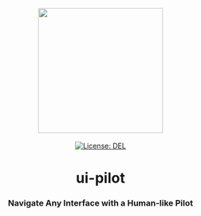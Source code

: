 <p align="center">
    <a target="_blank" href="https://uipilot.plurid.com">
        <img src="https://raw.githubusercontent.com/plurid/ui-pilot/master/about/identity/ui-pilot.png" height="250px">
    </a>
    <br />
    <br />
    <a target="_blank" href="https://github.com/plurid/ui-pilot/blob/master/LICENSE">
        <img src="https://img.shields.io/badge/license-DEL-blue.svg?colorB=1380C3&style=for-the-badge" alt="License: DEL">
    </a>
</p>



<h1 align="center">
    ui-pilot
</h1>


<h3 align="center">
    Navigate Any Interface with a Human-like Pilot
</h3>
